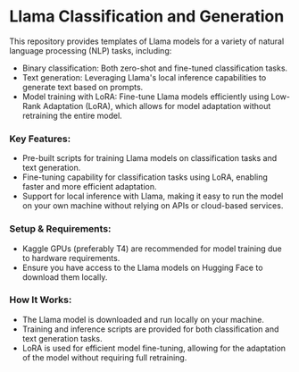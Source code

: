 # Llama Classification and Generation
This repository provides templates of Llama models for a variety of natural language processing (NLP) tasks, including:

- Binary classification: Both zero-shot and fine-tuned classification tasks.
- Text generation: Leveraging Llama's local inference capabilities to generate text based on prompts.
- Model training with LoRA: Fine-tune Llama models efficiently using Low-Rank Adaptation (LoRA), which allows for model adaptation without retraining the entire model.

### Key Features:
- Pre-built scripts for training Llama models on classification tasks and text generation.
- Fine-tuning capability for classification tasks using LoRA, enabling faster and more efficient adaptation.
- Support for local inference with Llama, making it easy to run the model on your own machine without relying on APIs or cloud-based services.

### Setup & Requirements:
- Kaggle GPUs (preferably T4) are recommended for model training due to hardware requirements.
- Ensure you have access to the Llama models on Hugging Face to download them locally.

### How It Works:
- The Llama model is downloaded and run locally on your machine.
- Training and inference scripts are provided for both classification and text generation tasks.
- LoRA is used for efficient model fine-tuning, allowing for the adaptation of the model without requiring full retraining.
